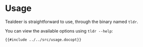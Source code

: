 # Usage

Tealdeer is straightforward to use, through the binary named `tldr`.

You can view the available options using `tldr --help`:

```
{{#include ../../src/usage.docopt}}
```
